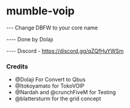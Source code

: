 # mumble-voip


--- Change DBFW to your core name

---- Done by Dolajı

---- Dıscord - https://discord.gg/qZQfHuYWSm



### Credits
- @Dolaji For Convert to Qbus
- @Itokoyamato for TokoVOIP 
- @Nardah and @crunchFiveM for Testing
- @blattersturm for the grid concept
